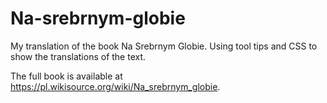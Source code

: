 # Na-srebrnym-globie
My translation of the book Na Srebrnym Globie. Using tool tips and CSS to show the translations of the text.

The full book is available at https://pl.wikisource.org/wiki/Na_srebrnym_globie. 
